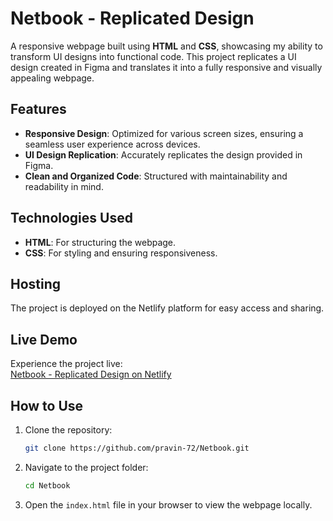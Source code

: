 # Netbook - Replicated Design  

A responsive webpage built using **HTML** and **CSS**, showcasing my ability to transform UI designs into functional code. This project replicates a UI design created in Figma and translates it into a fully responsive and visually appealing webpage.  

## Features  

- **Responsive Design**: Optimized for various screen sizes, ensuring a seamless user experience across devices.  
- **UI Design Replication**: Accurately replicates the design provided in Figma.  
- **Clean and Organized Code**: Structured with maintainability and readability in mind.  

## Technologies Used  

- **HTML**: For structuring the webpage.  
- **CSS**: For styling and ensuring responsiveness.  

## Hosting  

The project is deployed on the Netlify platform for easy access and sharing.  

## Live Demo  

Experience the project live:  
[Netbook - Replicated Design on Netlify](https://netbookwebapp.netlify.app/)  

## How to Use  

1. Clone the repository:  
   ```bash  
   git clone https://github.com/pravin-72/Netbook.git  
   ```  

2. Navigate to the project folder:  
   ```bash  
   cd Netbook
   ```  

3. Open the `index.html` file in your browser to view the webpage locally.  
